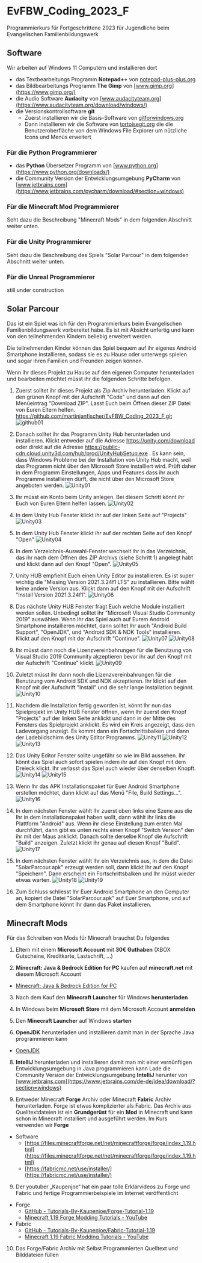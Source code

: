 # EvFBW_Coding_2023_F
Programmierkurs für Fortgeschrittene 2023 für Jugendliche beim Evangelischen Familienbildungswerk

## Software
Wir arbeiten auf Windows 11 Computern und installieren dort
- das Textbearbeitungs Programm __Notepad++__ von
[notepad-plus-plus.org](https://notepad-plus-plus.org/downloads/)
- das Bildbearbeitungs Programm __The Gimp__ von
[www.gimp.org](https://www.gimp.org/)
- die Audio Software __Audacity__ von
[www.audacityteam.org](https://www.audacityteam.org/download/windows/)
- die Versionskontrollsoftware __git__
  - Zuerst installieren wir die Basis-Software von [gitforwindows.org](https://gitforwindows.org/)
  - Dann installieren wir die Software von [tortoisegit.org](https://tortoisegit.org/download/) die die Benutzeroberfläche von dem Windows File Explorer um nützliche Icons und Menüs erweitert

### Für die Python Programmierer
- das __Python__ Übersetzer Programm von
[www.python.org](https://www.python.org/downloads/)
- die Community Version der Entwicklungsumgebung __PyCharm__ von
[www.jetbrains.com](https://www.jetbrains.com/pycharm/download/#section=windows)

### Für die Minecraft Mod Programmierer
Seht dazu die Beschreibung "Minecraft Mods" in dem folgenden Abschnitt weiter unten.

### Für die Unity Programmierer
Seht dazu die Beschreibung des Spiels "Solar Parcour" in dem folgenden Abschnitt weiter unten.

### Für die Unreal Programmierer
still under construction

## Solar Parcour
Das ist ein Spiel was ich für den Programmierkurs
beim Evangelischen Familienbildungswerk vorbereitet habe.
Es ist mit Absicht unfertig 
und kann von den teilnehmenden Kindern
beliebig erweitert werden.

Die teilnehmenden Kinder können das Spiel bequem 
auf ihr eigenes Android Smartphone installieren,
sodass sie es zu Hause oder unterwegs spielen 
und sogar ihren Familien und Freunden zeigen können.

Wenn ihr dieses Projekt zu Hause auf den eigenen Computer
herunterladen und bearbeiten möchtet
müsst ihr die folgenden Schritte befolgen.

1. Zuerst solltet ihr dieses Projekt als Zip Archiv herunterladen. Klickt auf den grünen Knopf mit der Aufschrift "Code" und dann auf den Menüeintrag "Download ZIP". Lasst Euch beim Öffnen dieser ZIP Datei von Euren Eltern helfen.
https://github.com/martinjanfischer/EvFBW_Coding_2023_F.git
![github01](Readme/github01.jpg)

2. Danach solltet ihr das Programm Unity Hub herunterladen und installieren.
Klickt entweder auf die Adresse
https://unity.com/download
oder direkt auf die Adresse
https://public-cdn.cloud.unity3d.com/hub/prod/UnityHubSetup.exe
.
Es kann sein, dass Windows Probleme bei der Installation von Unity Hub macht,
weil das Programm nicht über den Microsoft Store installiert wird.
Prüft daher in dem Programm Einstellungen, Apps und Features 
dass ihr auch Programme installieren dürft, die nicht über den Microsoft Store angeboten werden.
![Unity01](Readme/Unity01.jpg)

3. Ihr müsst ein Konto beim Unity anlegen.
Bei diesem Schritt könnt ihr Euch von Euren Eltern helfen lassen.
![Unity02](Readme/Unity02.jpg)

4. In dem Unity Hub Fenster klickt ihr auf der linken Seite auf "Projects"
![Unity03](Readme/Unity03.jpg)

5. In dem Unity Hub Fenster klickt ihr auf der rechten Seite auf den Knopf "Open"
![Unity04](Readme/Unity04.jpg)

6. In dem Verzeichnis-Auswahl-Fenster wechselt ihr in das Verzeichnis, das ihr nach dem Öffnen des ZIP Archivs (siehe Schritt 1) angelegt habt und klickt dann auf den Knopf "Open".
![Unity05](Readme/Unity05.jpg)

7. Unity HUB empfiehlt Euch einen Unity Editor zu installieren.
Es ist super wichtig die "Missing Version 2021.3.24f1 LTS" zu installieren.
Bitte wählt keine andere Version aus.
Klickt dann auf den Knopf mit der Aufschrift "Install Version 2021.3.24f1".
![Unity06](Readme/Unity06.jpg)

8. Das nächste Unity HUB Fenster fragt Euch
welche Module installiert werden sollen.
Unbedingt solltet ihr "Microsoft Visual Studio Community 2019" auswählen.
Wenn Ihr das Spiel auch auf Eurem Android Smartphone installieren möchtet,
dann solltet Ihr auch "Android Build Support",
"OpenJDK", und "Android SDK & NDK Tools" installieren.
Klickt auf den Knopf mit der Aufschrift "Continue".
![Unity07](Readme/Unity07.jpg)
![Unity08](Readme/Unity08.jpg)

9. Ihr müsst dann noch die Lizenzvereinbahrungen
für die Benutzung von Visual Studio 2019 Community akzeptieren
bevor ihr auf den Knopf mit der Aufschrift "Continue" klickt.
![Unity09](Readme/Unity09.jpg)

10. Zuletzt müsst ihr dann noch die Lizenzvereinbahrungen
für die Benutzung vom Android SDK und NDK akzeptieren.
Ihr klickt auf den Knopf mit der Aufschrift "Install"
und die sehr lange Installation beginnt.
![Unity10](Readme/Unity10.jpg)

11. Nachdem die Installation fertig geworden ist,
könnt Ihr nun das Spielprojekt im Unity HUB Fenster öffnen,
wenn Ihr zuerst den Knopf "Projects" auf der linken Seite anklickt
und dann in der Mitte des Fensters das Spielprojekt anklickt.
Es wird ein Kreis angezeigt, dass den Ladevorgang anzeigt.
Es kommt dann ein Fortschrittsbalken 
und dann der Ladebildschirm des Unity Editor Programms.
![Unity11](Readme/Unity11.jpg)
![Unity12](Readme/Unity12.jpg)
![Unity13](Readme/Unity13.jpg)

12. Das Unity Editor Fenster sollte ungefähr so wie im Bild aussehen.
Ihr könnt das Spiel auch sofort spielen indem ihr auf den Knopf mit dem Dreieck klickt.
Ihr verlasst das Spiel auch wieder über denselben Knopft.
![Unity14](Readme/Unity14.jpg)
![Unity15](Readme/Unity15.jpg)

13. Wenn Ihr das APK Installationspaket für Euer Android Smartphone erstellen möchtet,
dann klickt auf das Menü "File, Build Settings...".
![Unity16](Readme/Unity16.jpg)

14. In dem nächsten Fenster wählt Ihr zuerst oben links eine Szene aus
die Ihr in dem Installationspaket haben wollt,
dann wählt ihr links die Plattform "Android" aus. Wenn ihr diese Einstellung zum ersten Mal durchführt, dann gibt es unten rechts einen Knopf "Switch Version" den ihr mit der Maus anklickt. Danach sollte derselbe Knopf die Aufschrift "Build" anzeigen. Zuletzt klickt ihr genau auf diesen Knopf "Build".
![Unity17](Readme/Unity17.jpg)

15. In dem nächsten Fenster wählt Ihr ein Verzeichnis aus,
in dem die Datei "SolarParcour.apk" erzeugt werden soll,
dann klickt Ihr auf den Knopf "Speichern".
Dann erscheint ein Fortschrittsbalken und Ihr müsst wieder etwas warten.
![Unity18](Readme/Unity18.jpg)
![Unity19](Readme/Unity19.jpg)

20. Zum Schluss schliesst Ihr Euer Android Smartphone 
an den Computer an, kopiert die Datei "SolarParcour.apk" auf Euer Smartphone,
und auf dem Smartphone könnt Ihr dann das Paket installieren.

## Minecraft Mods
Für das Schreiben von Mods für Minecraft brauchst Du folgendes
1.	Eltern mit einem __Microsoft Account__ mit __30€ Guthaben__ 
(XBOX Gutscheine, Kreditkarte, Lastschrift, ...)

2.	__Minecraft: Java & Bedrock Edition for PC__ kaufen auf __minecraft.net__ mit diesem Microsoft Account
- [Minecraft: Java & Bedrock Edition for PC](https://www.xbox.com/de-DE/games/store/minecraft-java-bedrock-edition-for-pc/9nxp44l49shj)

3.	Nach dem Kauf den __Minecraft Launcher__ für Windows __herunterladen__

4.	In Windows beim __Microsoft Store__ mit dem Microsoft Account __anmelden__

5.	Den __Minecraft Launcher__ auf Windows __starten__

6.	__OpenJDK__ herunterladen und installieren
damit man in der Sprache Java programmieren kann
- [OpenJDK](https://openjdk.org/install/)

8.	__IntelliJ__ herunterladen und installieren
damit man mit einer vernünftigen Entwicklungsumgebung in Java programmieren kann
Lade die Community Version der Entwicklungsumgebung __IntelliJ__ herunter von
[www.jetbrains.com](https://www.jetbrains.com/de-de/idea/download/?section=windows)

9.	Entweder Minecraft __Forge__ Archiv oder Minecraft __Fabric__ Archiv herunterladen.
Forge ist etwas komplizierter als Fabric.
Das Archiv aus Quelltextdateien ist ein __Grundgerüst__ für ein __Mod__ in Minecraft
und kann schon in Minecraft installiert und ausgeführt werden.
Im Kurs verwenden wir __Forge__
- Software
  - [https://files.minecraftforge.net/net/minecraftforge/forge/index_1.19.html](https://files.minecraftforge.net/net/minecraftforge/forge/index_1.19.html)
  - [https://fabricmc.net/use/installer/](https://fabricmc.net/use/installer/)

9. Der youtuber „Kaupenjoe“ hat ein paar tolle Erklärvideos zu Forge und Fabric und fertige Programmierbeispiele im Internet veröffentlicht
- Forge
  - [GitHub - Tutorials-By-Kaupenjoe/Forge-Tutorial-1.19](https://github.com/Tutorials-By-Kaupenjoe/Forge-Tutorial-1.19)
  - [Minecraft 1.19 Forge Modding Tutorials - YouTube](https://www.youtube.com/playlist?list=PLKGarocXCE1HrC60yuTNTGRoZc6hf5Uvl)
- Fabric
  - [GitHub - Tutorials-By-Kaupenjoe/Fabric-Tutorial-1.19](https://github.com/Tutorials-By-Kaupenjoe/Fabric-Tutorial-1.19)
  - [Minecraft 1.19 Fabric Modding Tutorials - YouTube](https://www.youtube.com/playlist?list=PLKGarocXCE1EeLZggaXPJaARxnAbUD8Y_)

10.	Das Forge/Fabric Archiv mit Selbst Programmierten Quelltext und Bilddateien füllen
